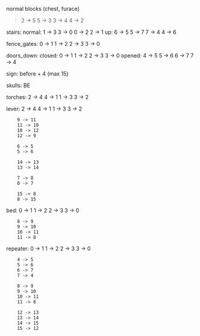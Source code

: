 normal blocks (chest, furace)
> 2 -> 5
> 5 -> 3
> 3 -> 4
> 4 -> 2

stairs:
        normal:
                1 -> 3
                3 -> 0
                0 -> 2
                2 -> 1
        up:
                6 -> 5
                5 -> 7
                7 -> 4
                4 -> 6

fence_gates:
        0 -> 1
        1 -> 2
        2 -> 3
        3 -> 0
        
doors_down:
        closed:
                0 -> 1
                1 -> 2
                2 -> 3
                3 -> 0
        opened:
                4 -> 5
                5 -> 6
                6 -> 7
                7 -> 4
        
sign:
        before + 4 (max 15)
        
skulls: BE

torches:
        2 -> 4
        4 -> 1
        1 -> 3
        3 -> 2
        
lever:
        2 -> 4
        4 -> 1
        1 -> 3
        3 -> 2
        
        9 -> 11
        11 -> 10
        10 -> 12
        12 -> 9
        
        6 -> 5
        5 -> 6
        
        14 -> 13
        13 -> 14
        
        7 -> 0
        0 -> 7
        
        15 -> 8
        8 -> 15
        
bed:
        0 -> 1
        1 -> 2
        2 -> 3
        3 -> 0
        
        8 -> 9
        9 -> 10
        10 -> 11
        11 -> 8
        
repeater:
        0 -> 1
        1 -> 2
        2 -> 3
        3 -> 0
        
        4 -> 5
        5 -> 6
        6 -> 7
        7 -> 4
        
        8 -> 9
        9 -> 10
        10 -> 11
        11 -> 8
        
        12 -> 13
        13 -> 14
        14 -> 15
        15 -> 12
